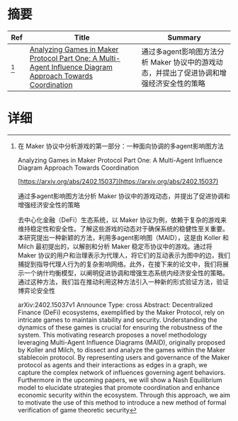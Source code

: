 # 摘要

| Ref | Title | Summary |
| --- | --- | --- |
| [^1] | [Analyzing Games in Maker Protocol Part One: A Multi-Agent Influence Diagram Approach Towards Coordination](https://arxiv.org/abs/2402.15037) | 通过多agent影响图方法分析 Maker 协议中的游戏动态，并提出了促进协调和增强经济安全性的策略 |

# 详细

[^1]: 在 Maker 协议中分析游戏的第一部分：一种面向协调的多agent影响图方法

    Analyzing Games in Maker Protocol Part One: A Multi-Agent Influence Diagram Approach Towards Coordination

    [https://arxiv.org/abs/2402.15037](https://arxiv.org/abs/2402.15037)

    通过多agent影响图方法分析 Maker 协议中的游戏动态，并提出了促进协调和增强经济安全性的策略

    

    去中心化金融（DeFi）生态系统，以 Maker 协议为例，依赖于复杂的游戏来维持稳定性和安全性。了解这些游戏的动态对于确保系统的稳健性至关重要。本研究提出一种新颖的方法，利用多agent影响图（MAID），这是由 Koller 和 Milch 最初提出的，以解剖和分析 Maker 稳定币协议中的游戏。通过将 Maker 协议的用户和治理表示为代理人，将它们的互动表示为图中的边，我们捕捉到指导代理人行为的复杂影响网络。此外，在接下来的论文中，我们将展示一个纳什均衡模型，以阐明促进协调和增强生态系统内经济安全性的策略。通过这种方法，我们旨在推动利用这种方法引入一种新的形式验证方法，验证博弈论安全性

    arXiv:2402.15037v1 Announce Type: cross  Abstract: Decentralized Finance (DeFi) ecosystems, exemplified by the Maker Protocol, rely on intricate games to maintain stability and security. Understanding the dynamics of these games is crucial for ensuring the robustness of the system. This motivating research proposes a novel methodology leveraging Multi-Agent Influence Diagrams (MAID), originally proposed by Koller and Milch, to dissect and analyze the games within the Maker stablecoin protocol. By representing users and governance of the Maker protocol as agents and their interactions as edges in a graph, we capture the complex network of influences governing agent behaviors. Furthermore in the upcoming papers, we will show a Nash Equilibrium model to elucidate strategies that promote coordination and enhance economic security within the ecosystem. Through this approach, we aim to motivate the use of this method to introduce a new method of formal verification of game theoretic security
    

